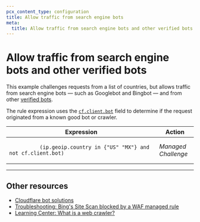 ```yaml
---
pcx_content_type: configuration
title: Allow traffic from search engine bots
meta:
  title: Allow traffic from search engine bots and other verified bots
---
```


# Allow traffic from search engine bots and other verified bots

This example challenges requests from a list of countries, but allows traffic from search engine bots — such as Googlebot and Bingbot — and from other [verified bots](/bots/concepts/bot/#verified-bots).

The rule expression uses the [`cf.client.bot`](/ruleset-engine/rules-language/fields/#field-cf-client-bot) field to determine if the request originated from a known good bot or crawler.

<table>
  <thead>
    <tr>
      <th>Expression</th>
      <th style="width:20%">Action</th>
    </tr>
  </thead>
  <tbody>
    <tr>
      <td>
        <code>
          (ip.geoip.country in {"US" "MX"} and not cf.client.bot)
        </code>
      </td>
      <td>
        <em>Managed Challenge</em>
      </td>
    </tr>
  </tbody>
</table>

---

## Other resources

* [Cloudflare bot solutions](/bots/)
* [Troubleshooting: Bing's Site Scan blocked by a WAF managed rule](/waf/troubleshooting/blocked-bing-site-scans/)
* [Learning Center: What is a web crawler?](https://www.cloudflare.com/learning/bots/what-is-a-web-crawler/)
